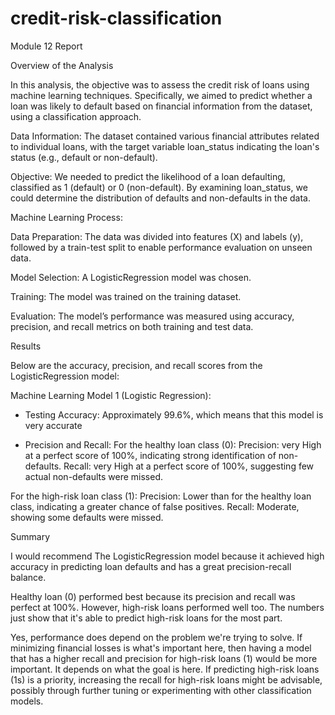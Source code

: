 # credit-risk-classification
Module 12 Report

Overview of the Analysis

In this analysis, the objective was to assess the credit risk of loans using machine learning techniques. Specifically, we aimed to predict whether a loan was likely to default based on financial information from the dataset, using a classification approach.

Data Information: The dataset contained various financial attributes related to individual loans, with the target variable loan_status indicating the loan's status (e.g., default or non-default).

Objective: We needed to predict the likelihood of a loan defaulting, classified as 1 (default) or 0 (non-default). By examining loan_status, we could determine the distribution of defaults and non-defaults in the data.

Machine Learning Process:

Data Preparation: The data was divided into features (X) and labels (y), followed by a train-test split to enable performance evaluation on unseen data.

Model Selection: A LogisticRegression model was chosen.

Training: The model was trained on the training dataset.

Evaluation: The model’s performance was measured using accuracy, precision, and recall metrics on both training and test data.

Results

Below are the accuracy, precision, and recall scores from the LogisticRegression model:

Machine Learning Model 1 (Logistic Regression):

- Testing Accuracy: Approximately 99.6%, which means that this model is very accurate

- Precision and Recall:
For the healthy loan class (0):
Precision: very High at a perfect score of 100%, indicating strong identification of non-defaults.
Recall: very High at a perfect score of 100%, suggesting few actual non-defaults were missed.

For the high-risk loan class (1):
Precision: Lower than for the healthy loan class, indicating a greater chance of false positives.
Recall: Moderate, showing some defaults were missed.

Summary


I would recommend The LogisticRegression model because it achieved high accuracy in predicting loan defaults and has a great precision-recall balance.

Healthy loan (0) performed best because its precision and recall was perfect at 100%. However, high-risk loans performed well too. The numbers just show that it's able to predict high-risk loans for the most part.

Yes, performance does depend on the problem we're trying to solve. If minimizing financial losses is what's important here, then having a model that has a higher recall and precision for high-risk loans (1) would be more important. It depends on what the goal is here. If predicting high-risk loans (1s) is a priority, increasing the recall for high-risk loans might be advisable, possibly through further tuning or experimenting with other classification models.